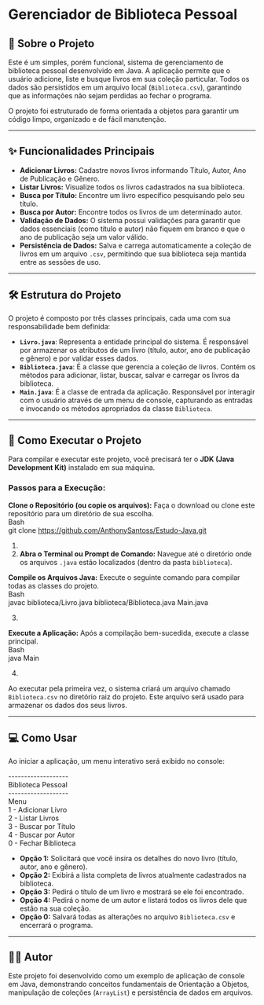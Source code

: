 # **Gerenciador de Biblioteca Pessoal**

## **📖 Sobre o Projeto**

Este é um simples, porém funcional, sistema de gerenciamento de biblioteca pessoal desenvolvido em Java. A aplicação permite que o usuário adicione, liste e busque livros em sua coleção particular. Todos os dados são persistidos em um arquivo local (`Biblioteca.csv`), garantindo que as informações não sejam perdidas ao fechar o programa.

O projeto foi estruturado de forma orientada a objetos para garantir um código limpo, organizado e de fácil manutenção.

---

## **✨ Funcionalidades Principais**

* **Adicionar Livros:** Cadastre novos livros informando Título, Autor, Ano de Publicação e Gênero.
* **Listar Livros:** Visualize todos os livros cadastrados na sua biblioteca.
* **Busca por Título:** Encontre um livro específico pesquisando pelo seu título.
* **Busca por Autor:** Encontre todos os livros de um determinado autor.
* **Validação de Dados:** O sistema possui validações para garantir que dados essenciais (como título e autor) não fiquem em branco e que o ano de publicação seja um valor válido.
* **Persistência de Dados:** Salva e carrega automaticamente a coleção de livros em um arquivo `.csv`, permitindo que sua biblioteca seja mantida entre as sessões de uso.

---

## **🛠️ Estrutura do Projeto**

O projeto é composto por três classes principais, cada uma com sua responsabilidade bem definida:

* **`Livro.java`**: Representa a entidade principal do sistema. É responsável por armazenar os atributos de um livro (título, autor, ano de publicação e gênero) e por validar esses dados.
* **`Biblioteca.java`**: É a classe que gerencia a coleção de livros. Contém os métodos para adicionar, listar, buscar, salvar e carregar os livros da biblioteca.
* **`Main.java`**: É a classe de entrada da aplicação. Responsável por interagir com o usuário através de um menu de console, capturando as entradas e invocando os métodos apropriados da classe `Biblioteca`.

---

## **🚀 Como Executar o Projeto**

Para compilar e executar este projeto, você precisará ter o **JDK (Java Development Kit)** instalado em sua máquina.

### **Passos para a Execução:**

**Clone o Repositório (ou copie os arquivos):** Faça o download ou clone este repositório para um diretório de sua escolha.  
Bash  
git clone https://github.com/AnthonySantoss/Estudo-Java.git

1.
2. **Abra o Terminal ou Prompt de Comando:** Navegue até o diretório onde os arquivos `.java` estão localizados (dentro da pasta `biblioteca`).

**Compile os Arquivos Java:** Execute o seguinte comando para compilar todas as classes do projeto.  
Bash  
javac biblioteca/Livro.java biblioteca/Biblioteca.java Main.java

3.

**Execute a Aplicação:** Após a compilação bem-sucedida, execute a classe principal.  
Bash  
java Main

4.

Ao executar pela primeira vez, o sistema criará um arquivo chamado `Biblioteca.csv` no diretório raiz do projeto. Este arquivo será usado para armazenar os dados dos seus livros.

---

## **💻 Como Usar**

Ao iniciar a aplicação, um menu interativo será exibido no console:

\-------------------  
Biblioteca Pessoal  
\-------------------  
Menu  
1 \- Adicionar Livro  
2 \- Listar Livros  
3 \- Buscar por Título  
4 \- Buscar por Autor  
0 \- Fechar Biblioteca

* **Opção 1:** Solicitará que você insira os detalhes do novo livro (título, autor, ano e gênero).
* **Opção 2:** Exibirá a lista completa de livros atualmente cadastrados na biblioteca.
* **Opção 3:** Pedirá o título de um livro e mostrará se ele foi encontrado.
* **Opção 4:** Pedirá o nome de um autor e listará todos os livros dele que estão na sua coleção.
* **Opção 0:** Salvará todas as alterações no arquivo `Biblioteca.csv` e encerrará o programa.

---

## **👨‍💻 Autor**

Este projeto foi desenvolvido como um exemplo de aplicação de console em Java, demonstrando conceitos fundamentais de Orientação a Objetos, manipulação de coleções (`ArrayList`) e persistência de dados em arquivos.

